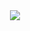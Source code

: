 <div align="center">
  <img src="https://github.com/scray/scray/tree/project/edge/projects/edge/.images/jetsonNano2.jpg"/>
</div>